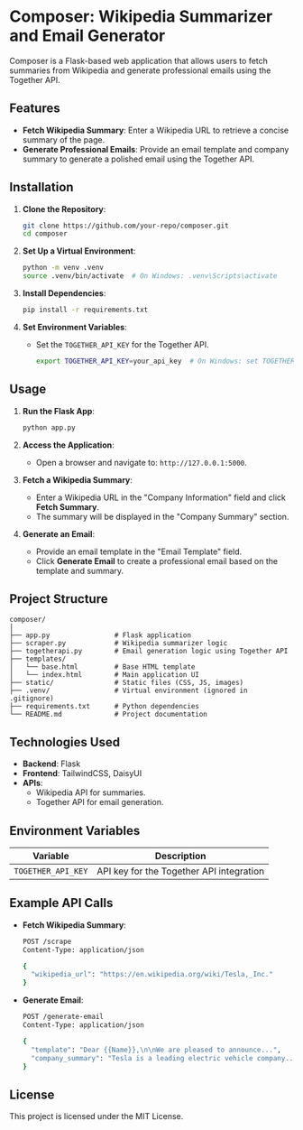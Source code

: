 # Composer: Wikipedia Summarizer and Email Generator

Composer is a Flask-based web application that allows users to fetch summaries from Wikipedia and generate professional emails using the Together API. 

## Features
- **Fetch Wikipedia Summary**: Enter a Wikipedia URL to retrieve a concise summary of the page.
- **Generate Professional Emails**: Provide an email template and company summary to generate a polished email using the Together API.

## Installation

1. **Clone the Repository**:
   ```bash
   git clone https://github.com/your-repo/composer.git
   cd composer
   ```

2. **Set Up a Virtual Environment**:
   ```bash
   python -m venv .venv
   source .venv/bin/activate  # On Windows: .venv\Scripts\activate
   ```

3. **Install Dependencies**:
   ```bash
   pip install -r requirements.txt
   ```

4. **Set Environment Variables**:
   - Set the `TOGETHER_API_KEY` for the Together API.
     ```bash
     export TOGETHER_API_KEY=your_api_key  # On Windows: set TOGETHER_API_KEY=your_api_key
     ```

## Usage

1. **Run the Flask App**:
   ```bash
   python app.py
   ```

2. **Access the Application**:
   - Open a browser and navigate to: `http://127.0.0.1:5000`.

3. **Fetch a Wikipedia Summary**:
   - Enter a Wikipedia URL in the "Company Information" field and click **Fetch Summary**.
   - The summary will be displayed in the "Company Summary" section.

4. **Generate an Email**:
   - Provide an email template in the "Email Template" field.
   - Click **Generate Email** to create a professional email based on the template and summary.

## Project Structure

```plaintext
composer/
│
├── app.py                # Flask application
├── scraper.py            # Wikipedia summarizer logic
├── togetherapi.py        # Email generation logic using Together API
├── templates/
│   └── base.html         # Base HTML template
│   └── index.html        # Main application UI
├── static/               # Static files (CSS, JS, images)
├── .venv/                # Virtual environment (ignored in .gitignore)
├── requirements.txt      # Python dependencies
└── README.md             # Project documentation
```

## Technologies Used

- **Backend**: Flask
- **Frontend**: TailwindCSS, DaisyUI
- **APIs**: 
  - Wikipedia API for summaries.
  - Together API for email generation.

## Environment Variables

| Variable          | Description                              |
|--------------------|------------------------------------------|
| `TOGETHER_API_KEY` | API key for the Together API integration |

## Example API Calls

- **Fetch Wikipedia Summary**:
   ```bash
   POST /scrape
   Content-Type: application/json

   {
     "wikipedia_url": "https://en.wikipedia.org/wiki/Tesla,_Inc."
   }
   ```

- **Generate Email**:
   ```bash
   POST /generate-email
   Content-Type: application/json

   {
     "template": "Dear {{Name}},\n\nWe are pleased to announce...",
     "company_summary": "Tesla is a leading electric vehicle company..."
   }
   ```

## License
This project is licensed under the MIT License.

